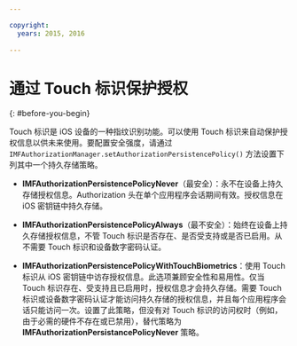 ```yaml
---

copyright:
  years: 2015, 2016
  
---
```


# 通过 Touch 标识保护授权
{: #before-you-begin}

Touch 标识是 iOS 设备的一种指纹识别功能。可以使用 Touch 标识来自动保护授权信息以供未来使用。要配置安全强度，请通过 `IMFAuthorizationManager.setAuthorizationPersistencePolicy()` 方法设置下列其中一个持久存储策略。

* **IMFAuthorizationPersistencePolicyNever**（最安全）：永不在设备上持久存储授权信息。Authorization 头在单个应用程序会话期间有效。授权信息在 iOS 密钥链中持久存储。

* **IMFAuthorizationPersistencePolicyAlways**（最不安全）：始终在设备上持久存储授权信息，不管 Touch 标识是否存在、是否受支持或是否已启用。从不需要 Touch 标识和设备数字密码认证。

* **IMFAuthorizationPersistencePolicyWithTouchBiometrics**：使用 Touch 标识从 iOS 密钥链中访存授权信息。此选项兼顾安全性和易用性。仅当 Touch 标识存在、受支持且已启用时，授权信息才会持久存储。需要 Touch 标识或设备数字密码认证才能访问持久存储的授权信息，并且每个应用程序会话只能访问一次。设置了此策略，但没有对 Touch 标识的访问权时（例如，由于必需的硬件不存在或已禁用），替代策略为 **IMFAuthorizationPersistancePolicyNever** 策略。

